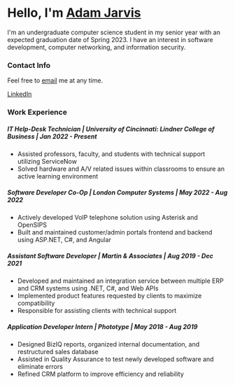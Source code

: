 # Hello, I'm [Adam Jarvis](https://jarvisar.github.io/)

I'm an undergraduate computer science student in my senior year with an expected graduation date of Spring 2023. I have an interest in software development, computer networking, and information security. 

### Contact Info

Feel free to [email](mailto:jarvisar@mail.uc.edu) me at any time.

[LinkedIn](https://www.linkedin.com/in/jarvisar)

### Work Experience

##### IT Help-Desk Technician | University of Cincinnati: Lindner College of Business | Jan 2022 - Present

- Assisted professors, faculty, and students with technical support utilizing ServiceNow
- Solved hardware and A/V related issues within classrooms to ensure an active learning environment

##### Software Developer Co-Op | London Computer Systems | May 2022 - Aug 2022

- Actively developed VoIP telephone solution using Asterisk and OpenSIPS
- Built and maintained customer/admin portals frontend and backend using ASP.NET, C#, and Angular

##### Assistant Software Developer | Martin & Associates | Aug 2019 - Dec 2021
- Developed and maintained an integration service between multiple ERP and CRM systems using .NET, C#, and Web APIs
- Implemented product features requested by clients to maximize compatibility
- Responsible for assisting clients with technical support

##### Application Developer Intern | Phototype | May 2018 - Aug 2019
- Designed BizIQ reports, organized internal documentation, and restructured sales database
- Assisted in Quality Assurance to test newly developed software and eliminate errors
- Refined CRM platform to improve efficiency and reliability
